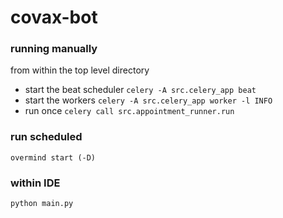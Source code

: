 # covax-bot

### running manually
from within the top level directory
* start the beat scheduler `celery -A src.celery_app beat`
* start the workers `celery -A src.celery_app worker -l INFO`
* run once `celery call src.appointment_runner.run`

### run scheduled
`overmind start (-D)`

### within IDE
`python main.py`
